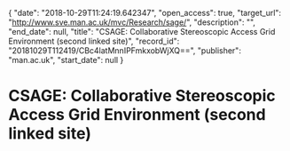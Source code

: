 {
  "date": "2018-10-29T11:24:19.642347", 
  "open_access": true, 
  "target_url": "http://www.sve.man.ac.uk/mvc/Research/sage/", 
  "description": "", 
  "end_date": null, 
  "title": "CSAGE: Collaborative Stereoscopic Access Grid Environment (second linked site)", 
  "record_id": "20181029T112419/CBc4latMnnIPFmkxobWjXQ==", 
  "publisher": "man.ac.uk", 
  "start_date": null
}

# CSAGE: Collaborative Stereoscopic Access Grid Environment (second linked site)

